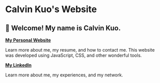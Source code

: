 # Calvin Kuo's Website
## 🏡 Welcome! My name is Calvin Kuo.

[**My Personal Website**](https://calvin-kuo.github.io/calvinkuo/)

Learn more about me, my resume, and how to contact me. This website was developed using JavaScript, CSS, and other wonderful tools.

[**My LinkedIn**](https://www.linkedin.com/in/calvin-y-kuo/)

Learn more about me, my experiences, and my network.
